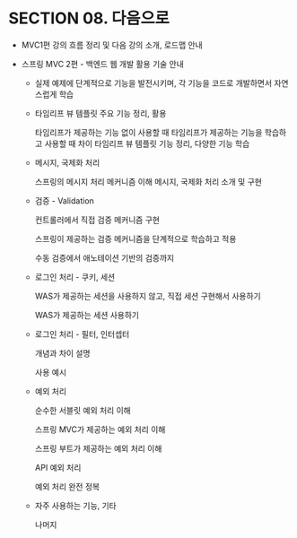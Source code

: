 # SECTION 08. 다음으로 


- MVC1편 강의 흐름 정리 및 다음 강의 소개, 로드맵 안내



* 스프링 MVC 2편 - 백엔드 웹 개발 활용 기술 안내

    - 실제 예제에 단계적으로 기능을 발전시키며, 각 기능을 코드로 개발하면서 자연스럽게 학습

    * 타임리프 뷰 템플릿 주요 기능 정리, 활용

        타임리프가 제공하는 기능 없이 사용할 때 타임리프가 제공하는 기능을 학습하고 사용할 때 차이 타임리프 뷰 템플릿 기능 정리, 다양한 기능 학습

    * 메시지, 국제화 처리

        스프링의 메시지 처리 메커니즘 이해 메시지, 국제화 처리 소개 및 구현

    * 검증 - Validation

        컨트롤러에서 직접 검증 메커니즘 구현
        
        스프링이 제공하는 검증 메커니즘을 단계적으로 학습하고 적용 
        
        수동 검증에서 애노테이션 기반의 검증까지

    * 로그인 처리 - 쿠키, 세션
    
        WAS가 제공하는 세션을 사용하지 않고, 직접 세션 구현해서 사용하기
        
        WAS가 제공하는 세션 사용하기

    * 로그인 처리 - 필터, 인터셉터 

        개념과 차이 설명

        사용 예시 

    * 예외 처리

        순수한 서블릿 예외 처리 이해

        스프링 MVC가 제공하는 예외 처리 이해

        스프링 부트가 제공하는 예외 처리 이해

        API 예외 처리

        예외 처리 완전 정복


    * 자주 사용하는 기능, 기타 

        나머지
